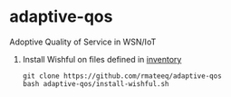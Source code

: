 # adaptive-qos
Adoptive Quality of Service in WSN/IoT


1. Install Wishful on files defined in [inventory](https://github.com/rmateeq/adaptive-qos/blob/master/wishful/inventory)

       git clone https://github.com/rmateeq/adaptive-qos
       bash adaptive-qos/install-wishful.sh
